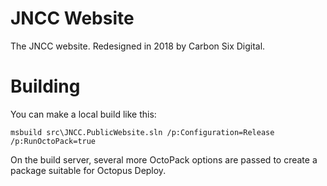 # JNCC Website
The JNCC website. Redesigned in 2018 by Carbon Six Digital.

# Building
You can make a local build like this:

    msbuild src\JNCC.PublicWebsite.sln /p:Configuration=Release /p:RunOctoPack=true

On the build server, several more OctoPack options are passed to create a package suitable for Octopus Deploy.
